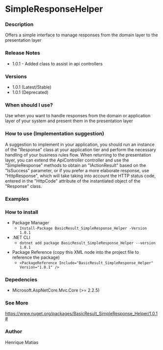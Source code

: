 # SimpleResponseHelper

### Description
Offers a simple interface to manage responses from the domain layer to the presentation layer

### Release Notes
*  1.0.1 - Added class to assist in api controllers

### Versions
*  1.0.1 (Latest/Stable)
*  1.0.1 (Deprecated)

### When should I use?
Use when you want to handle responses from the domain or application layer of your system and present them in the presentation layer

### How to use (Implementation suggestion)
A suggestion to implement in your application, you should run an instance of the "Response" class at your application tier and perform the necessary handling of your business rules flow. When returning to the presentation layer, you can extend the ApiController controller and use the "SimpleResponse" methods to obtain an "IActionResult" based on the "IsSuccess" parameter, or if you prefer a more elaborate response, use "HttpResponse", which will take taking into account the HTTP status code, entered in the "HttpCode" attribute of the instantiated object of the "Response" class.

### Examples

### How to install
*  Package Manager
      *  `Install-Package BasicResult_SimpleResponse_Helper -Version 1.0.1`
*  .NET CLI
      *  `dotnet add package BasicResult_SimpleResponse_Helper --version 1.0.1`
*  Package Reference (copy this XML node into the project file to reference the package)
      *  `<PackageReference Include="BasicResult_SimpleResponse_Helper" Version="1.0.1" />`

### Depedencies
*  Microsoft.AspNetCore.Mvc.Core (>= 2.2.5)

### See More 
https://www.nuget.org/packages/BasicResult_SimpleResponse_Helper/1.0.1#

### Author 
Henrique Matias
